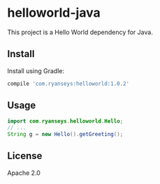 # helloworld-java

This project is a Hello World dependency for Java.

## Install

Install using Gradle:

```groovy
compile 'com.ryanseys:helloworld:1.0.2'
````

## Usage

```java
import com.ryanseys.helloworld.Hello;
// ...
String g = new Hello().getGreeting();
```

## License

Apache 2.0
